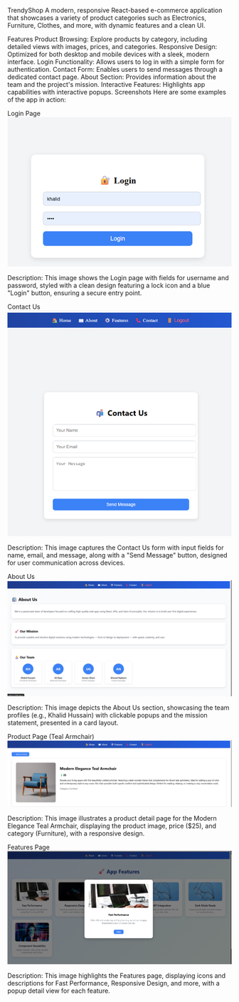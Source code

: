TrendyShop
A modern, responsive React-based e-commerce application that showcases a variety of product categories such as Electronics, Furniture, Clothes, and more, with dynamic features and a clean UI.

Features
Product Browsing: Explore products by category, including detailed views with images, prices, and categories.
Responsive Design: Optimized for both desktop and mobile devices with a sleek, modern interface.
Login Functionality: Allows users to log in with a simple form for authentication.
Contact Form: Enables users to send messages through a dedicated contact page.
About Section: Provides information about the team and the project's mission.
Interactive Features: Highlights app capabilities with interactive popups.
Screenshots
Here are some examples of the app in action:

Login Page
![Login Page](/src/login.png)


Description: This image shows the Login page with fields for username and password, styled with a clean design featuring a lock icon and a blue "Login" button, ensuring a secure entry point.

Contact Us
![Contact Us](/src/Contact.png)



Description: This image captures the Contact Us form with input fields for name, email, and message, along with a "Send Message" button, designed for user communication across devices.

About Us
![About Us](/src/About.png)


Description: This image depicts the About Us section, showcasing the team profiles (e.g., Khalid Hussain) with clickable popups and the mission statement, presented in a card layout.

Product Page (Teal Armchair)
![Teal Armchair](/src/chair.png)



Description: This image illustrates a product detail page for the Modern Elegance Teal Armchair, displaying the product image, price ($25), and category (Furniture), with a responsive design.



Features Page
![Features Page](/src/feature.png)

Description: This image highlights the Features page, displaying icons and descriptions for Fast Performance, Responsive Design, and more, with a popup detail view for each feature.